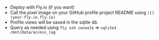 - Deploy with Fly.io (if you want)
- Call the pixel image on your GitHub profile project README using `![](your-fly-io.fly.io)`
- Profile views will be saved in the sqlite db.
- Query as needed using `fly ssh console` => `sqlite3 /mnt/data/access_log`
